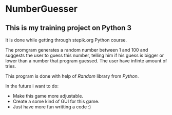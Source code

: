 # NumberGuesser

## This is my training project on Python 3

It is done while getting through stepik.org Python course.

The promgram generates a random number between 1 and 100 and suggests the user to guess this number, telling him if his guess is bigger or lower than a number that program guessed. The user have infinte amount of tries.

This program is done with help of *Random* library from *Python*.

In the future i want to do:

+ Make this game more adjustable.
+ Create a some kind of GUI for this game.
+ Just have more fun writting a code :)
